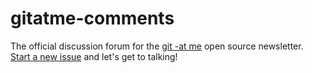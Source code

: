 gitatme-comments
================

The official discussion forum for the [git -at me](http://gitat.me) open source newsletter. [Start a new issue](https://github.com/nealrs/gitatme-comments/issues/new) and let's get to talking!
